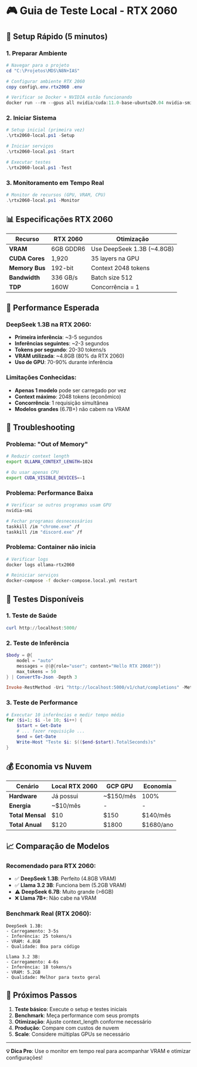 # 🎮 Guia de Teste Local - RTX 2060

## 🚀 Setup Rápido (5 minutos)

### 1. Preparar Ambiente
```powershell
# Navegar para o projeto
cd "C:\Projetos\MDS\N8N+IAS"

# Configurar ambiente RTX 2060
copy config\.env.rtx2060 .env

# Verificar se Docker + NVIDIA estão funcionando
docker run --rm --gpus all nvidia/cuda:11.0-base-ubuntu20.04 nvidia-smi
```

### 2. Iniciar Sistema
```powershell
# Setup inicial (primeira vez)
.\rtx2060-local.ps1 -Setup

# Iniciar serviços
.\rtx2060-local.ps1 -Start

# Executar testes
.\rtx2060-local.ps1 -Test
```

### 3. Monitoramento em Tempo Real
```powershell
# Monitor de recursos (GPU, VRAM, CPU)
.\rtx2060-local.ps1 -Monitor
```

## 📊 Especificações RTX 2060

| Recurso | RTX 2060 | Otimização |
|---------|----------|------------|
| **VRAM** | 6GB GDDR6 | Use DeepSeek 1.3B (~4.8GB) |
| **CUDA Cores** | 1,920 | 35 layers na GPU |
| **Memory Bus** | 192-bit | Context 2048 tokens |
| **Bandwidth** | 336 GB/s | Batch size 512 |
| **TDP** | 160W | Concorrência = 1 |

## 🎯 Performance Esperada

### DeepSeek 1.3B na RTX 2060:
- **Primeira inferência**: ~3-5 segundos
- **Inferências seguintes**: ~2-3 segundos  
- **Tokens por segundo**: 20-30 tokens/s
- **VRAM utilizada**: ~4.8GB (80% da RTX 2060)
- **Uso de GPU**: 70-90% durante inferência

### Limitações Conhecidas:
- **Apenas 1 modelo** pode ser carregado por vez
- **Context máximo**: 2048 tokens (econômico)
- **Concorrência**: 1 requisição simultânea
- **Modelos grandes** (6.7B+) não cabem na VRAM

## 🔧 Troubleshooting

### Problema: "Out of Memory" 
```bash
# Reduzir context length
export OLLAMA_CONTEXT_LENGTH=1024

# Ou usar apenas CPU
export CUDA_VISIBLE_DEVICES=-1
```

### Problema: Performance Baixa
```bash
# Verificar se outros programas usam GPU
nvidia-smi

# Fechar programas desnecessários
taskkill /im "chrome.exe" /f
taskkill /im "discord.exe" /f
```

### Problema: Container não inicia
```bash
# Verificar logs
docker logs ollama-rtx2060

# Reiniciar serviços
docker-compose -f docker-compose.local.yml restart
```

## 🧪 Testes Disponíveis

### 1. Teste de Saúde
```powershell
curl http://localhost:5000/
```

### 2. Teste de Inferência
```powershell
$body = @{
    model = "auto"
    messages = @(@{role="user"; content="Hello RTX 2060!"})
    max_tokens = 50
} | ConvertTo-Json -Depth 3

Invoke-RestMethod -Uri "http://localhost:5000/v1/chat/completions" -Method POST -Body $body -ContentType "application/json"
```

### 3. Teste de Performance
```powershell
# Executar 10 inferências e medir tempo médio
for ($i=1; $i -le 10; $i++) {
    $start = Get-Date
    # ... fazer requisição ...  
    $end = Get-Date
    Write-Host "Teste $i: $(($end-$start).TotalSeconds)s"
}
```

## 💰 Economia vs Nuvem

| Cenário | Local RTX 2060 | GCP GPU | Economia |
|---------|----------------|---------|----------|
| **Hardware** | Já possui | ~$150/mês | 100% |
| **Energia** | ~$10/mês | - | - |
| **Total Mensal** | $10 | $150 | $140/mês |
| **Total Anual** | $120 | $1800 | $1680/ano |

## 📈 Comparação de Modelos

### Recomendado para RTX 2060:
- ✅ **DeepSeek 1.3B**: Perfeito (4.8GB VRAM)
- ✅ **Llama 3.2 3B**: Funciona bem (5.2GB VRAM)
- ⚠️ **DeepSeek 6.7B**: Muito grande (>6GB)
- ❌ **Llama 7B+**: Não cabe na VRAM

### Benchmark Real (RTX 2060):
```
DeepSeek 1.3B:
- Carregamento: 3-5s
- Inferência: 25 tokens/s
- VRAM: 4.8GB
- Qualidade: Boa para código

Llama 3.2 3B:
- Carregamento: 4-6s  
- Inferência: 18 tokens/s
- VRAM: 5.2GB
- Qualidade: Melhor para texto geral
```

## 🎯 Próximos Passos

1. **Teste básico**: Execute o setup e testes iniciais
2. **Benchmark**: Meça performance com seus prompts
3. **Otimização**: Ajuste context_length conforme necessário
4. **Produção**: Compare com custos de nuvem
5. **Scale**: Considere múltiplas GPUs se necessário

---
**💡 Dica Pro**: Use o monitor em tempo real para acompanhar VRAM e otimizar configurações!
